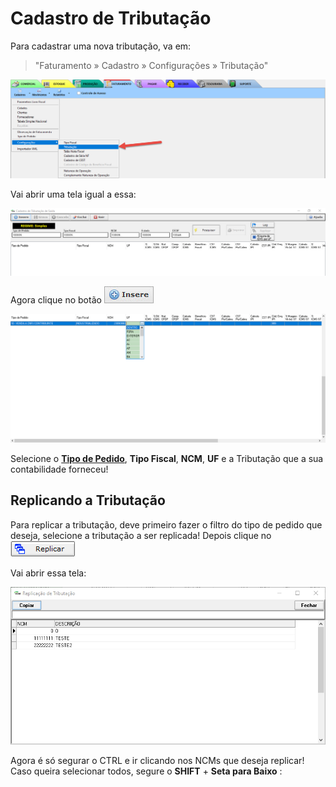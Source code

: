 # Cadastro de Tributação

Para cadastrar uma nova tributação, va em:
> "Faturamento » Cadastro » Configurações » Tributação"  

![1](/img/faturamento/1.png) 

Vai abrir uma tela igual a essa:

![2](/img/faturamento/2.png) 

Agora clique no botão ![15](/img/botoeskm/insere.jpg)

![3](/img/faturamento/3.png) 

Selecione o **[Tipo de Pedido](/modulos/faturamento/cadastro/cadastro-tipo-pedido.md)**, **Tipo Fiscal**, **NCM**, **UF** e a Tributação que a sua contabilidade forneceu!

## Replicando a Tributação

Para replicar a tributação, deve primeiro fazer o filtro do tipo de pedido que deseja, selecione a tributação a ser replicada! Depois clique no ![4](/img/faturamento/replicar.png) 

Vai abrir essa tela:

![5](/img/faturamento/4.png)

Agora é só segurar o CTRL e ir clicando nos NCMs que deseja replicar! Caso queira selecionar todos, segure o **SHIFT** + **Seta para Baixo** :
